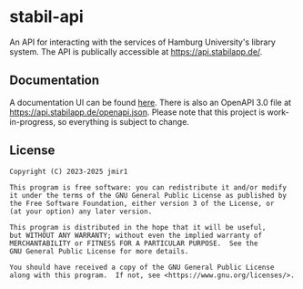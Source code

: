 # stabil-api

An API for interacting with the services of Hamburg University's library system.
The API is publically accessible at https://api.stabilapp.de/.

## Documentation

A documentation UI can be found [here](https://api.stabilapp.de/swagger-ui/index.html). There is also an OpenAPI 3.0 file at https://api.stabilapp.de/openapi.json. Please note that this project is work-in-progress, so everything is subject to change.

## License

    Copyright (C) 2023-2025 jmir1

    This program is free software: you can redistribute it and/or modify
    it under the terms of the GNU General Public License as published by
    the Free Software Foundation, either version 3 of the License, or
    (at your option) any later version.

    This program is distributed in the hope that it will be useful,
    but WITHOUT ANY WARRANTY; without even the implied warranty of
    MERCHANTABILITY or FITNESS FOR A PARTICULAR PURPOSE.  See the
    GNU General Public License for more details.

    You should have received a copy of the GNU General Public License
    along with this program.  If not, see <https://www.gnu.org/licenses/>.
